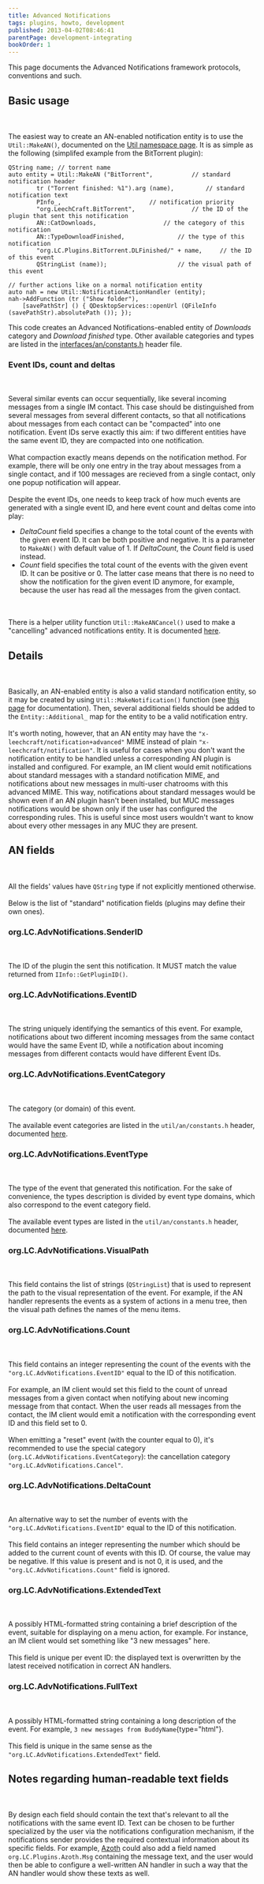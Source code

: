 ```yaml
---
title: Advanced Notifications
tags: plugins, howto, development
published: 2013-04-02T08:46:41
parentPage: development-integrating
bookOrder: 1
---
```


This page documents the Advanced Notifications framework protocols,
conventions and such.

Basic usage
-----------

\
\
The easiest way to create an AN-enabled notification entity is to use
the `Util::MakeAN()`, documented on the [Util namespace
page](http://doc.leechcraft.org/core/namespace_leech_craft_1_1_util.html).
It is as simple as the following (simplifed example from the BitTorrent
plugin):

    QString name; // torrent name
    auto entity = Util::MakeAN ("BitTorrent",			// standard notification header
            tr ("Torrent finished: %1").arg (name),			// standard notification text
            PInfo_,							// notification priority
            "org.LeechCraft.BitTorrent",				// the ID of the plugin that sent this notification
            AN::CatDownloads,					// the category of this notification
            AN::TypeDownloadFinished,				// the type of this notification
            "org.LC.Plugins.BitTorrent.DLFinished/" + name,		// the ID of this event
            QStringList (name));					// the visual path of this event

    // further actions like on a normal notification entity
    auto nah = new Util::NotificationActionHandler (entity);
    nah->AddFunction (tr ("Show folder"),
        [savePathStr] () { QDesktopServices::openUrl (QFileInfo (savePathStr).absolutePath ()); });

This code creates an Advanced Notifications-enabled entity of
*Downloads* category and *Download finished* type. Other available
categories and types are listed in the
[interfaces/an/constants.h](http://doc.leechcraft.org/core/constants_8h.html)
header file.

### Event IDs, count and deltas

\
\
Several similar events can occur sequentially, like several incoming
messages from a single IM contact. This case should be distinguished
from several messages from several different contacts, so that all
notifications about messages from each contact can be "compacted" into
one notification. Event IDs serve exactly this aim: if two different
entities have the same event ID, they are compacted into one
notification.\
\
What compaction exactly means depends on the notification method. For
example, there will be only one entry in the tray about messages from a
single contact, and if 100 messages are recieved from a single contact,
only one popup notification will appear.\
\
Despite the event IDs, one needs to keep track of how much events are
generated with a single event ID, and here event count and deltas come
into play:

-   *DeltaCount* field specifies a change to the total count of the
    events with the given event ID. It can be both positive
    and negative. It is a parameter to `MakeAN()` with default value
    of 1. If *DeltaCount*, the *Count* field is used instead.
-   *Count* field specifies the total count of the events with the given
    event ID. It can be positive or 0. The latter case means that there
    is no need to show the notification for the given event ID anymore,
    for example, because the user has read all the messages from the
    given contact.

\
\
There is a helper utility function `Util::MakeANCancel()` used to make a
"cancelling" advanced notifications entity. It is documented
[here](http://doc.leechcraft.org/core/namespace_leech_craft_1_1_util.html).

Details
-------

\
\
Basically, an AN-enabled entity is also a valid standard notification
entity, so it may be created by using `Util::MakeNotification()`
function (see [this
page](http://doc.leechcraft.org/core/namespace_leech_craft_1_1_util.html)
for documentation). Then, several additional fields should be added to
the `Entity::Additional_` map for the entity to be a valid notification
entry.\
\
It's worth noting, however, that an AN entity may have the
`"x-leechcraft/notification+advanced"` MIME instead of plain
`"x-leechcraft/notification"`. It is useful for cases when you don't
want the notification entity to be handled unless a corresponding AN
plugin is installed and configured. For example, an IM client would emit
notifications about standard messages with a standard notification MIME,
and notifications about new messages in multi-user chatrooms with this
advanced MIME. This way, notifications about standard messages would be
shown even if an AN plugin hasn't been installed, but MUC messages
notifications would be shown only if the user has configured the
corresponding rules. This is useful since most users wouldn't want to
know about every other messages in any MUC they are present.

AN fields
---------

\
\
All the fields' values have `QString` type if not explicitly mentioned
otherwise.\
\
Below is the list of "standard" notification fields (plugins may define
their own ones).

### org.LC.AdvNotifications.SenderID

\
\
The ID of the plugin the sent this notification. It MUST match the value
returned from `IInfo::GetPluginID()`.

### org.LC.AdvNotifications.EventID

\
\
The string uniquely identifying the semantics of this event. For
example, notifications about two different incoming messages from the
same contact would have the same Event ID, while a notification about
incoming messages from different contacts would have different Event
IDs.

### org.LC.AdvNotifications.EventCategory

\
\
The category (or domain) of this event.\
\
The available event categories are listed in the `util/an/constants.h`
header, documented
[here](http://doc.leechcraft.org/core/constants_8h.html).

### org.LC.AdvNotifications.EventType

\
\
The type of the event that generated this notification. For the sake of
convenience, the types description is divided by event type domains,
which also correspond to the event category field.\
\
The available event types are listed in the `util/an/constants.h`
header, documented
[here](http://doc.leechcraft.org/core/constants_8h.html).

### org.LC.AdvNotifications.VisualPath

\
\
This field contains the list of strings (`QStringList`) that is used to
represent the path to the visual representation of the event. For
example, if the AN handler represents the events as a system of actions
in a menu tree, then the visual path defines the names of the menu
items.

### org.LC.AdvNotifications.Count

\
\
This field contains an integer representing the count of the events with
the `"org.LC.AdvNotifications.EventID"` equal to the ID of this
notification.\
\
For example, an IM client would set this field to the count of unread
messages from a given contact when notifying about new incoming message
from that contact. When the user reads all messages from the contact,
the IM client would emit a notification with the corresponding event ID
and this field set to 0.\
\
When emitting a "reset" event (with the counter equal to 0), it's
recommended to use the special category
(`org.LC.AdvNotifications.EventCategory`): the cancellation category
`"org.LC.AdvNotifications.Cancel"`.

### org.LC.AdvNotifications.DeltaCount

\
\
An alternative way to set the number of events with the
`"org.LC.AdvNotifications.EventID"` equal to the ID of this
notification.\
\
This field contains an integer representing the number which should be
added to the current count of events with this ID. Of course, the value
may be negative. If this value is present and is not 0, it is used, and
the `"org.LC.AdvNotifications.Count"` field is ignored.

### org.LC.AdvNotifications.ExtendedText

\
\
A possibly HTML-formatted string containing a brief description of the
event, suitable for displaying on a menu action, for example. For
instance, an IM client would set something like "3 new messages" here.\
\
This field is unique per event ID: the displayed text is overwritten by
the latest received notification in correct AN handlers.

### org.LC.AdvNotifications.FullText

\
\
A possibly HTML-formatted string containing a long description of the
event. For example, `3 new messages from BuddyName`{type="html"}.\
\
This field is unique in the same sense as the
`"org.LC.AdvNotifications.ExtendedText"` field.

Notes regarding human-readable text fields
------------------------------------------

\
\
By design each field should contain the text that's relevant to all the
notifications with the same event ID. Text can be chosen to be further
specialized by the user via the notifications configuration mechanism,
if the notifications sender provides the required contextual information
about its specific fields. For example, [Azoth](/plugins-azoth) could
also add a field named `org.LC.Plugins.Azoth.Msg` containing the message
text, and the user would then be able to configure a well-written AN
handler in such a way that the AN handler would show these texts as
well.
